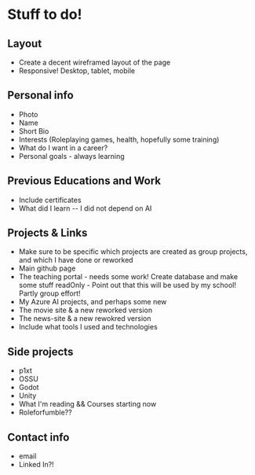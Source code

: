 # Stuff to do!

## Layout
- Create a decent wireframed layout of the page
- Responsive! Desktop, tablet, mobile

## Personal info
- Photo
- Name
- Short Bio
- Interests (Roleplaying games, health, hopefully some training)
- What do I want in a career?
- Personal goals - always learning

## Previous Educations and Work
- Include certificates
- What did I learn -- I did not depend on AI


## Projects & Links
- Make sure to be specific which projects are created as group projects, and which I have done or reworked
- Main github page
- The teaching portal - needs some work! Create database and make some stuff readOnly - Point out that this will be used by my school! Partly group effort!
- My Azure AI projects, and perhaps some new
- The movie site & a new reworked version
- The news-site & a new rewokred version
- Include what tools I used and technologies


## Side projects
- p1xt
- OSSU
- Godot
- Unity
- What I'm reading && Courses starting now
- Roleforfumble??

## Contact info
- email
- Linked In?!


